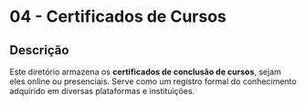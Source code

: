 # 04 - Certificados de Cursos

## Descrição

Este diretório armazena os **certificados de conclusão de cursos**, sejam eles online ou presenciais. Serve como um registro formal do conhecimento adquirido em diversas plataformas e instituições.
